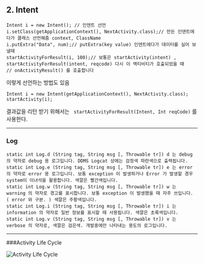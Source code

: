 ## 2. Intent

```
Intent i = new Intent(); // 인덴트 선언
i.setClass(getApplicationContext(), NextActivity.class);// 만든 인덴트에다가 클래스 선언해줌 context, ClassName
i.putExtra("Data", num);// putExtra(key value) 인덴트에다가 데이터를 실어 보낼때
startActivityForResult(i, 100);// 보통은 startActivity(intent) , startActivityForResult(intent, reqcode) 다시 이 액티비티가 호출되었을 때
// onActivityResult() 를 호출합니다
```
이렇게 선언하는 방법도 있음 
```
Intent i = new Intent(getApplicationContext(), NextActivity.class);
startActivity(i);
```

결과값을 리턴 받기 위해서는 
``` startActivityForResult(Intent, Int reqCode)```
를 사용한다.


---
### Log
```
static int Log.d (String tag, String msg [, Throwable tr]) d 는 debug 의 약자로 debug 용 로그입니다. DDMS Logcat 상에는 검정색 파란색으로 출력됩니다.
static int Log.e (String tag, String msg [, Throwable tr]) e 는 error 의 약자로 error 용 로그입니다. 보통 exception 이 발생하거나 Error 가 발생할 경우 system이 이녀석을 활용합니다. 색깔은 빨간색입니다.
static int Log.w (String tag, String msg [, Throwable tr]) w 는 warning 의 약자로 경고를 표시합니다. 보통 exception 이 발생했을 때 자주 쓰입니다. ( error 와 구분. ) 색깔은 주황색입니다.
static int Log.i (String tag, String msg [, Throwable tr]) i 는 information 의 약자로 일반 정보를 표시할 때 사용됩니다. 색깔은 초록색입니다.
static int Log.v (String tag, String msg [, Throwable tr]) v 는 verbose 의 약자로, 색깔은 검은색. 개발중에만 나타내는 용도의 로그입니다.
```


---
###Activity Life Cycle

![Activity Life Cycle](https://developer.android.com/images/training/basics/basic-lifecycle-create.png?hl=ko)

